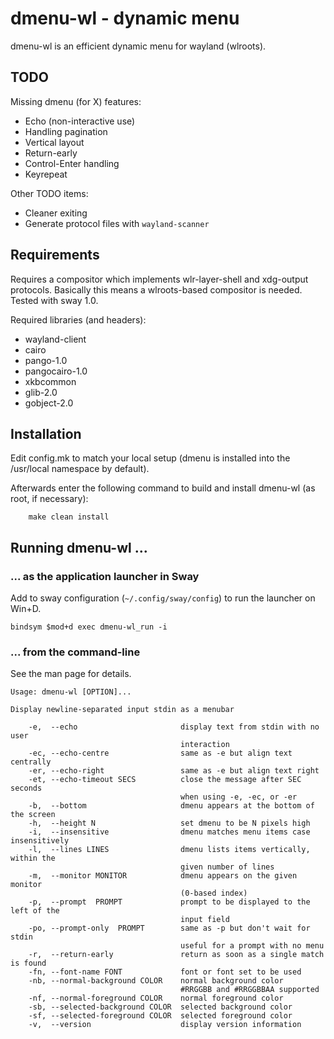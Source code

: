 # dmenu-wl - dynamic menu
dmenu-wl is an efficient dynamic menu for wayland (wlroots).

## TODO
Missing dmenu (for X) features:
- Echo (non-interactive use)
- Handling pagination
- Vertical layout
- Return-early
- Control-Enter handling
- Keyrepeat

Other TODO items:
- Cleaner exiting
- Generate protocol files with `wayland-scanner`

## Requirements
Requires a compositor which implements wlr-layer-shell and xdg-output
protocols. Basically this means a wlroots-based compositor is needed.
Tested with sway 1.0.

Required libraries (and headers):
- wayland-client
- cairo
- pango-1.0
- pangocairo-1.0
- xkbcommon
- glib-2.0
- gobject-2.0


## Installation
Edit config.mk to match your local setup (dmenu is installed into
the /usr/local namespace by default).

Afterwards enter the following command to build and install dmenu-wl
(as root, if necessary):
```
    make clean install
```

## Running dmenu-wl ...

### ... as the application launcher in Sway

Add to sway configuration (`~/.config/sway/config`) to run the launcher on Win+D.

    bindsym $mod+d exec dmenu-wl_run -i
    
### ... from the command-line

See the man page for details.
```
Usage: dmenu-wl [OPTION]...

Display newline-separated input stdin as a menubar

    -e,  --echo                       display text from stdin with no user
                                      interaction
    -ec, --echo-centre                same as -e but align text centrally
    -er, --echo-right                 same as -e but align text right
    -et, --echo-timeout SECS          close the message after SEC seconds
                                      when using -e, -ec, or -er
    -b,  --bottom                     dmenu appears at the bottom of the screen
    -h,  --height N                   set dmenu to be N pixels high
    -i,  --insensitive                dmenu matches menu items case insensitively
    -l,  --lines LINES                dmenu lists items vertically, within the
                                      given number of lines
    -m,  --monitor MONITOR            dmenu appears on the given monitor
                                      (0-based index)
    -p,  --prompt  PROMPT             prompt to be displayed to the left of the
                                      input field
    -po, --prompt-only  PROMPT        same as -p but don't wait for stdin
                                      useful for a prompt with no menu
    -r,  --return-early               return as soon as a single match is found
    -fn, --font-name FONT             font or font set to be used
    -nb, --normal-background COLOR    normal background color
                                      #RRGGBB and #RRGGBBAA supported
    -nf, --normal-foreground COLOR    normal foreground color
    -sb, --selected-background COLOR  selected background color
    -sf, --selected-foreground COLOR  selected foreground color
    -v,  --version                    display version information
```
